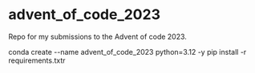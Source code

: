 # advent_of_code_2023
Repo for my submissions to the Advent of code 2023.


conda create --name advent_of_code_2023 python=3.12 -y
pip install -r requirements.txtr
